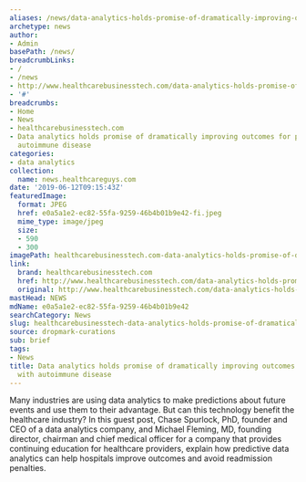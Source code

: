 ```yaml
---
aliases: /news/data-analytics-holds-promise-of-dramatically-improving-outcomes-for-patients-with-autoimmune-disease
archetype: news
author:
- Admin
basePath: /news/
breadcrumbLinks:
- /
- /news
- http://www.healthcarebusinesstech.com/data-analytics-holds-promise-of-dramatically-improving-outcomes-for-patients-with-autoimmune-disease/
- '#'
breadcrumbs:
- Home
- News
- healthcarebusinesstech.com
- Data analytics holds promise of dramatically improving outcomes for patients with
  autoimmune disease
categories:
- data analytics
collection:
  name: news.healthcareguys.com
date: '2019-06-12T09:15:43Z'
featuredImage:
  format: JPEG
  href: e0a5a1e2-ec82-55fa-9259-46b4b01b9e42-fi.jpeg
  mime_type: image/jpeg
  size:
  - 590
  - 300
imagePath: healthcarebusinesstech.com-data-analytics-holds-promise-of-dramatically-improving-outcomes-for-patients-with-autoimmune-disease
link:
  brand: healthcarebusinesstech.com
  href: http://www.healthcarebusinesstech.com/data-analytics-holds-promise-of-dramatically-improving-outcomes-for-patients-with-autoimmune-disease/
  original: http://www.healthcarebusinesstech.com/data-analytics-holds-promise-of-dramatically-improving-outcomes-for-patients-with-autoimmune-disease/
mastHead: NEWS
mdName: e0a5a1e2-ec82-55fa-9259-46b4b01b9e42
searchCategory: News
slug: healthcarebusinesstech-data-analytics-holds-promise-of-dramatically-improving-outcomes-for-patients-with-autoimmune-disease
source: dropmark-curations
sub: brief
tags:
- News
title: Data analytics holds promise of dramatically improving outcomes for patients
  with autoimmune disease
---
```


Many industries are using data analytics to make predictions about future events and use them to their advantage. But can this technology benefit the healthcare industry? In this guest post, Chase Spurlock, PhD, founder and CEO of a data analytics company, and Michael Fleming, MD, founding director, chairman and chief medical officer for a company that provides continuing education for healthcare providers, explain how predictive data analytics can help hospitals improve outcomes and avoid readmission penalties.